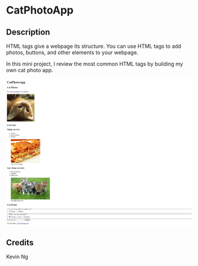 # CatPhotoApp

## Description
HTML tags give a webpage its structure. You can use HTML tags to add photos, buttons, and other elements to your webpage.

In this mini project, I review the most common HTML tags by building my own cat photo app.

![CatPhotoApp](catphotoapp.png)

## Credits
Kevin Ng